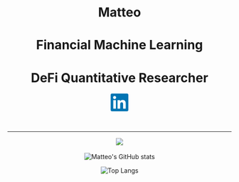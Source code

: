 <div align="center">

# Matteo
# Financial Machine Learning 
# DeFi Quantitative Researcher

<a href="https://www.linkedin.com/in/matteomanzi/" target="blank"><img align="center"
      src="images/linkedin.png"
      height="40" width="40" /></a>

<br>

----

<p align="center">
  <a href="https://skillicons.dev">
    <img src="https://skillicons.dev/icons?i=atom,bash,docker,git,grafana,ipfs,julia,latex,linux,md,py,pytorch,raspberrypi,tensorflow,vscode" />
  </a>
</p>


![Matteo's GitHub stats](https://github-readme-stats-zf8e-matteoettam09.vercel.app/api?username=matteoettam09&show_icons=true&theme=dark)

![Top Langs](https://github-readme-stats-zf8e-matteoettam09.vercel.app/api/top-langs/?username=matteoettam09&size_weight=1&count_weight=0&layout=compact&langs_count=10)

</div>
